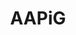 ---
title: AAPiG
menu: main
weight: -100
banner:
  enabled: true
  message: "Explore Our Upcoming Events!"
  link: "https://aapigeosci.org/events/currentevents/"
indexText: >-
  # Asian Americans and Pacific Islanders in Geosciences

  ![AAPIiG front image.](aapiig-website-front-page-4_2021.png)


  Asian Americans and Pacific Islanders in Geosciences (AAPIiG) is a grassroots, member-driven organization committed to building a community that supports AAPIs within geosciences.


  Learn more about **[our mission](https://www.aapigeosci.org/whoweare/ourmission/)**, **[our origin story](https://www.aapigeosci.org/whoweare/ourstory/)**, and **[how to get involved](https://www.aapigeosci.org/getinvolved/)** and **[support us](https://www.aapigeosci.org/supportus/)**.

---